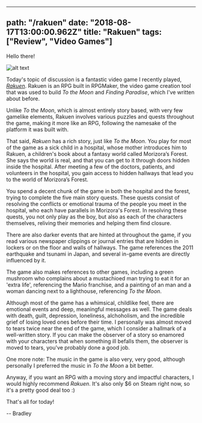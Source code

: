 ---
path: "/rakuen"
date: "2018-08-17T13:00:00.962Z"
title: "Rakuen"
tags: ["Review", "Video Games"]
------

Hello there!

![alt text](https://s3.amazonaws.com/a-nerds-word/rakuen.jpg "Rakuen")


Today's topic of discussion is a fantastic video game I recently played, [*Rakuen*](https://store.steampowered.com/app/559210/Rakuen/). Rakuen is an RPG built in RPGMaker, the video game creation tool that was used to build *To the Moon* and *Finding Paradise*, which I've written about before. 

Unlike *To the Moon*, which is almost entirely story based, with very few gamelike elements, Rakuen involves various puzzles and quests throughout the game, making it more like an RPG, following the namesake of the platform it was built with.

That said, *Rakuen* has a rich story, just like *To the Moon*. You play for most of the game as a sick child in a hospital, whose mother introduces him to Rakuen, a children's book about a fantasy world called Morizora’s Forest. She says the world is real, and that you can get to it through doors hidden inside the hospital. After meeting a few of the doctors, patients, and volunteers in the hospital, you gain access to hidden hallways that lead you to the world of Morizora’s Forest.

You spend a decent chunk of the game in both the hospital and the forest, trying to complete the five main story quests. These quests consist of resolving the conflicts or emotional trauma of the people you meet in the hospital, who each have parallels in Morizora's Forest. In resolving these quests, you not only play as the boy, but also as each of the characters themselves, reliving their memories and helping them find closure.

There are also darker events that are hinted at throughout the game, if you read various newspaper clippings or journal entries that are hidden in lockers or on the floor and walls of hallways. The game references the 2011 earthquake and tsunami in Japan, and several in-game events are directly influenced by it.

The game also makes references to other games, including a green mushroom who complains about a mustachioed man trying to eat it for an 'extra life', referencing the Mario franchise, and a painting of an man and a woman dancing next to a lighthouse, referencing *To the Moon*.

Although most of the game has a whimsical, childlike feel, there are emotional events and deep, meaningful messages as well. The game deals with death, guilt, depression, loneliness, alchoholism, and the incredible grief of losing loved ones before their time. I personally was almost moved to tears twice near the end of the game, which I consider a hallmark of a well-written story. If you can make the observer of a story so enamored with your characters that when something ill befalls them, the observer is moved to tears, you've probably done a good job.

One more note: The music in the game is also very, very good, although personally I preferred the music in *To the Moon* a bit better.

Anyway, if you want an RPG with a moving story and impactful characters, I would highly recommend *Rakuen*. It's also only $6 on Steam right now, so it's a pretty good deal too :)

That's all for today!

-- Bradley 